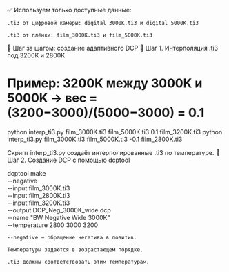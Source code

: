 ✅ Используем только доступные данные:

    .ti3 от цифровой камеры: digital_3000K.ti3 и digital_5000K.ti3

    .ti3 от плёнки: film_3000K.ti3 и film_5000K.ti3

🔧 Шаг за шагом: создание адаптивного DCP
🔹 Шаг 1. Интерполяция .ti3 под 3200K и 2800K

# Пример: 3200K между 3000K и 5000K -> вес = (3200−3000)/(5000−3000) = 0.1
python interp_ti3.py film_3000K.ti3 film_5000K.ti3 0.1 film_3200K.ti3
python interp_ti3.py film_3000K.ti3 film_5000K.ti3 -0.1 film_2800K.ti3

Скрипт interp_ti3.py создаёт интерполированные .ti3 по температуре.
🔹 Шаг 2. Создание DCP с помощью dcptool

dcptool make \
  --negative \
  --input film_3000K.ti3 \
  --input film_2800K.ti3 \
  --input film_3200K.ti3 \
  --output DCP_Neg_3000K_wide.dcp \
  --name "BW Negative Wide 3000K" \
  --temperature 2800 3000 3200

    --negative — обращение негатива в позитив.

    Температуры задаются в возрастающем порядке.

    .ti3 должны соответствовать этим температурам.